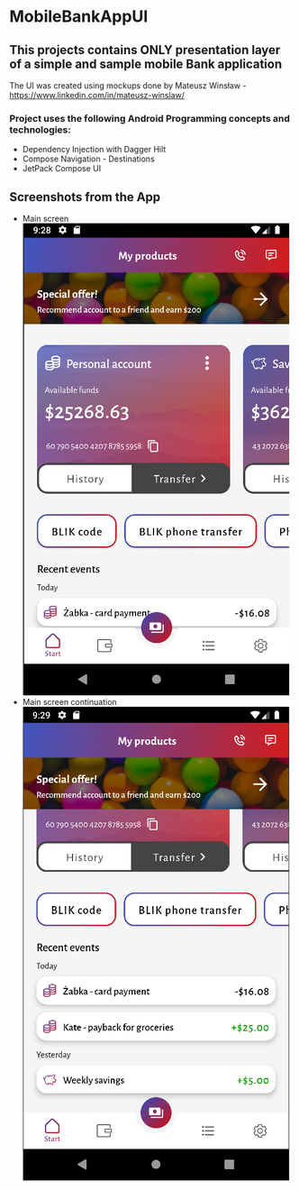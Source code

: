 # MobileBankAppUI

## This projects contains ONLY presentation layer of a simple and sample mobile Bank application
The UI was created using mockups done by Mateusz Winsław - https://www.linkedin.com/in/mateusz-winslaw/

### Project uses the following Android Programming concepts and technologies:
* Dependency Injection with Dagger Hilt
* Compose Navigation - Destinations
* JetPack Compose UI

## Screenshots from the App
* Main screen
<br>![Main screen](/MobileBankAppUI/screenshots/ss1.png "Main screen")
* Main screen continuation
<br>![Main screen continuation](/MobileBankAppUI/screenshots/ss2.png "Main screen continuation")